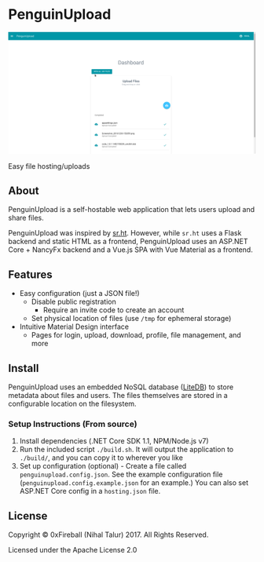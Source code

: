 
# PenguinUpload

![screenshot](img/screenshot_upload.png)

Easy file hosting/uploads

## About

PenguinUpload is a self-hostable web application that
lets users upload and share files.

PenguinUpload was inspired by [sr.ht](https://gogs.sr.ht/SirCmpwn/sr.ht).
However, while `sr.ht` uses a Flask backend and static HTML as a frontend,
PenguinUpload uses an ASP.NET Core + NancyFx backend and a Vue.js SPA with
Vue Material as a frontend.

## Features

- Easy configuration (just a JSON file!)
  - Disable public registration
    - Require an invite code to create an account
  - Set physical location of files (use `/tmp` for ephemeral storage)
- Intuitive Material Design interface
  - Pages for login, upload, download, profile, file management, and more

## Install

PenguinUpload uses an embedded NoSQL database ([LiteDB](https://github.com/mbdavid/LiteDB))
to store metadata about files and users. The files themselves are stored in a configurable
location on the filesystem.

### Setup Instructions (From source)

1. Install dependencies (.NET Core SDK 1.1, NPM/Node.js v7)
1. Run the included script `./build.sh`. It will output the application to `./build/`,
  and you can copy it to wherever you like
1. Set up configuration (optional) - Create a file called `penguinupload.config.json`.
 See the example configuration file (`penguinupload.config.example.json` for an example.)
 You can also set ASP.NET Core config in a `hosting.json` file.

## License

Copyright &copy; 0xFireball (Nihal Talur) 2017. All Rights Reserved.

Licensed under the Apache License 2.0
